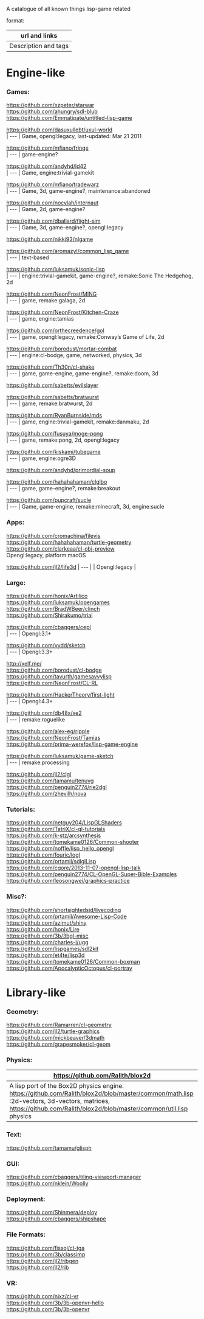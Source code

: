 A catalogue of all known things lisp-game related

format:

| url and links |
| --- |
| Description and tags  | 
  
# Engine-like

### Games:    
https://github.com/xzpeter/starwar  
https://github.com/ahungry/sdl-blub  
https://github.com/Emmatipate/untitled-lisp-game  
  
https://github.com/dasuxullebt/uxul-world  
| --- |
Game, opengl:legacy, last-updated: Mar 21 2011  
  
https://github.com/mfiano/fringe  
| --- |
game-engine?  
  
https://github.com/andyhd/ld42  
| --- |
Game, engine:trivial-gamekit  
  
https://github.com/mfiano/tradewarz  
| --- |
Game, 3d, game-engine?, maintenance:abandoned  
  
https://github.com/nocylah/internaut  
| --- |
Game, 2d, game-engine?  
  
https://github.com/dballard/flight-sim  
| --- |
Game, 3d, game-engine?, opengl:legacy  
  
https://github.com/nikki93/nlgame  
  
https://github.com/aromazyl/common_lisp_game  
| --- |
text-based  
  
https://github.com/luksamuk/sonic-lisp  
| --- |
engine:trivial-gamekit, game-engine?, remake:Sonic The Hedgehog, 2d  
  
https://github.com/NeonFrost/MING  
| --- |
game, remake:galaga, 2d  
  
https://github.com/NeonFrost/Kitchen-Craze  
| --- |
game, engine:tamias  
  
https://github.com/orthecreedence/gol  
| --- |
game, opengl:legacy, remake:Conway’s Game of Life, 2d  
  
https://github.com/borodust/mortar-combat  
| --- |
engine:cl-bodge, game, networked, physics, 3d  
  
https://github.com/Th30n/cl-shake  
| --- |
game, game-engine, game-engine?, remake:doom, 3d  

https://github.com/sabetts/evilslayer  
  
https://github.com/sabetts/bratwurst  
| --- |
game, remake:bratwurst, 2d  
  
https://github.com/RyanBurnside/mds  
| --- |
game, engine:trivial-gamekit, remake:danmaku, 2d  
  
https://github.com/fusuya/moge-pong  
| --- |
game, remake:pong, 2d, opengl:legacy   
  
https://github.com/kiskami/tubegame  
| --- |
game, engine:ogre3D  
  
https://github.com/andyhd/primordial-soup  
  
https://github.com/hahahahaman/clglbo  
| --- |
game, game-engine?, remake:breakout  
  
https://github.com/pupcraft/sucle  
| --- |
Game, game-engine, remake:minecraft, 3d, engine:sucle  
  
### Apps:  
  
https://github.com/cromachina/filevis  
https://github.com/hahahahaman/turtle-geometry  
https://github.com/clarkeaa/cl-obj-preview  
Opengl:legacy, platform:macOS  
  
https://github.com/jl2/life3d
| --- |
| Opengl:legacy |

### Large:  
https://github.com/honix/Artilico  
https://github.com/luksamuk/opengames  
https://github.com/BradWBeer/clinch  
https://github.com/Shirakumo/trial  
  
https://github.com/cbaggers/cepl  
| --- |
Opengl:3.1+  
  
https://github.com/vydd/sketch  
| --- |
Opengl:3.3+  
  
http://xelf.me/  
https://github.com/borodust/cl-bodge  
https://github.com/tavurth/gamesavvylisp  
https://github.com/NeonFrost/CL-RL  
  
https://github.com/HackerTheory/first-light  
| --- |
Opengl:4.3+  
  
https://github.com/db48x/xe2  
| --- |
remake:roguelike  
  
https://github.com/alex-eg/ripple  
https://github.com/NeonFrost/Tamias  
https://github.com/prima-werefox/lisp-game-engine  
  
https://github.com/luksamuk/game-sketch  
| --- |
remake:processing  
  
https://github.com/jl2/clgl  
https://github.com/tamamu/tenuvg  
https://github.com/penguin2774/rie2dgl  
https://github.com/zhevilh/nova  
  
### Tutorials:  
https://github.com/netguy204/LispGLShaders  
https://github.com/TatriX/cl-gl-tutorials  
https://github.com/k-stz/arcsynthesis  
https://github.com/tomekame0126/Common-shooter  
https://github.com/noffle/lisp_hello_opengl  
https://github.com/fouric/logl  
https://github.com/prtamil/sdlglLisp  
https://github.com/cgore/2013-11-07-opengl-lisp-talk  
https://github.com/penguin2774/CL-OpenGL-Super-Bible-Examples  
https://github.com/leosongwei/graphics-practice  
  
### Misc?:  
https://github.com/shortsightedsid/livecoding  
https://github.com/prtamil/Awesome-Lisp-Code  
https://github.com/azimut/shiny  
https://github.com/honix/Lire  
https://github.com/3b/3bgl-misc  
https://github.com/charles-l/ugg  
https://github.com/lispgames/sdl2kit  
https://github.com/et4te/lisp3d  
https://github.com/tomekame0126/Common-boxman  
https://github.com/ApocalypticOctopus/cl-portray  

# Library-like  
  
### Geometry:  
https://github.com/Ramarren/cl-geometry  
https://github.com/jl2/turtle-graphics  
https://github.com/mickbeaver/3dmath  
https://github.com/grapesmoker/cl-geom  
### Physics:  

| https://github.com/Ralith/blox2d |
| --- |
| A lisp port of the Box2D physics engine. https://github.com/Ralith/blox2d/blob/master/common/math.lisp :2d-vectors, 3d-vectors, matrices, https://github.com/Ralith/blox2d/blob/master/common/util.lisp physics |

### Text:  
https://github.com/tamamu/glisph  
### GUI:  
https://github.com/cbaggers/tiling-viewport-manager  
https://github.com/nklein/Woolly  
### Deployment:  
https://github.com/Shinmera/deploy  
https://github.com/cbaggers/shipshape  
### File Formats:  
https://github.com/fisxoj/cl-tga  
https://github.com/3b/classimp  
https://github.com/jl2/ribgen  
https://github.com/jl2/rib  
  
### VR:  
https://github.com/nixz/cl-vr  
https://github.com/3b/3b-openvr-hello  
https://github.com/3b/3b-openvr  
  
